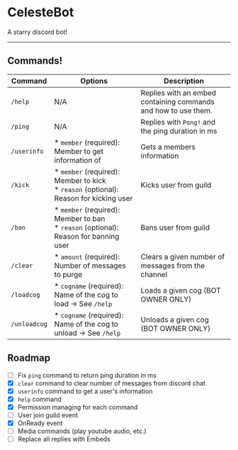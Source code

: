 # CelesteBot

A starry discord bot!

---

## Commands!

| Command      | Options                                                                                      | Description                                                    |
| ------------ | -------------------------------------------------------------------------------------------- | -------------------------------------------------------------- |
| `/help`      | N/A                                                                                          | Replies with an embed containing commands and how to use them. |
| `/ping`      | N/A                                                                                          | Replies with `Pong!` and the ping duration in ms               |
| `/userinfo`  | \* `member` (required): Member to get information of                                         | Gets a members information                                     |
| `/kick`      | \* `member` (required): Member to kick <br/> \* `reason` (optional): Reason for kicking user | Kicks user from guild                                          |
| `/ban`       | \* `member` (required): Member to ban <br/> \* `reason` (optional): Reason for banning user  | Bans user from guild                                           |
| `/clear`     | \* `amount` (required): Number of messages to purge                                          | Clears a given number of messages from the channel             |
| `/loadcog`   | \* `cogname` (required): Name of the cog to load -> See `/help`                              | Loads a given cog (BOT OWNER ONLY)                             |
| `/unloadcog` | \* `cogname` (required): Name of the cog to unload -> See `/help`                            | Unloads a given cog (BOT OWNER ONLY)                           |

## Roadmap

- [ ] Fix `ping` command to return ping duration in ms
- [x] `clear` command to clear number of messages from discord chat
- [x] `userinfo` command to get a user's information
- [x] `help` command
- [x] Permission managing for each command
- [ ] User join guild event
- [x] OnReady event
- [ ] Media commands (play youtube audio, etc.)
- [ ] Replace all replies with Embeds
